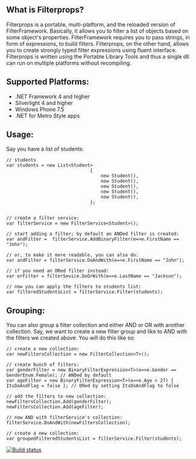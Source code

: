 What is Filterprops?
--------------------

Filterprops is a portable, multi-platform, and the reloaded version of FilterFramework. Basically, it allows you to filter a list of objects based on some object's properties. FilterFramework requires you to pass strings, in form of expressions, to build filters. Filterprops, on the other hand, allows you to create strongly typed filter expressions using fluent interface. Filterprops is written using the Portable Library Tools and thus a single dll can run on multiple platforms without recompiling.

Supported Platforms:
--------------------

*	.NET Framework 4 and higher
*	Silverlight 4 and higher
*	Windows Phone 7.5
*	.NET for Metro Style apps


Usage:
------

Say you have a list of students:

    // students
    var students = new List<Student>
                                   {
                                       new Student(),
                                       new Student(),
                                       new Student(),
                                       new Student(),
                                       new Student(),
                                   };
    
    
    // create a filter service:
    var filterService = new FilterService<Student>();
    
    // start adding a filter; by default an ANDed filter is created:
    var andFilter =  filterService.AddBinaryFilter(e=>e.FirstName == "John");
    
    // or, to make it more readable, you can also do:
    var andFilter = filterService.DoAndWith(e=>e.FirstName == "John");
    
    // if you need an ORed filter instead:
    var orFilter = filterSevice.DoOrWith(e=>e.LastName == "Jackson");
    
    // now you can apply the filters to students list:
    var filteredStudentsList = filterService.Filter(students);


Grouping:
---------

You can also group a filter collection and either AND or OR with another collection.
Say, we want to create a new filter group and like to AND with the filters we created above.
You will do this like so:

    // create a new collection:
    var newFiltersCollection = new FilterCollection<T>();
    
    // create bunch of filters:
    var genderFilter = new BinaryFilterExpression<T>(e=>e.Gender == GenderEnum.Female); // ANDed by default
    var ageFilter = new BinaryFilterExpression<T>(e=>e.Age > 27) { ItsDoAndFlag = false }; // ORed by setting ItsDoAndFlag to false
    
    // add the filters to new collection:
    newFiltersCollection.Add(genderFilter);
    newFiltersCollection.Add(ageFilter);
    
    // now AND with filterService's collection:
    filterService.DoAndWith(newFiltersCollection);
    
    // create a new collection:
    var groupedFilteredStudentsList = filterService.Filter(students);


[![Build status](https://ci.appveyor.com/api/projects/status/v6n1g2m5k4dwph1j)](https://ci.appveyor.com/project/ashokgelal/filterprops)
